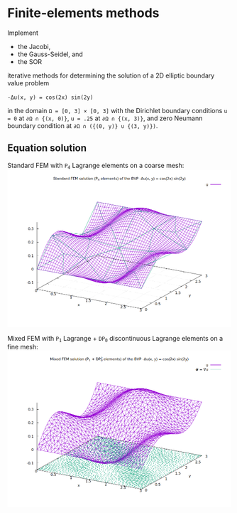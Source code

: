 # Finite-elements methods

Implement
- the Jacobi,
- the Gauss-Seidel, and
- the SOR

iterative methods for determining the solution of a 2D elliptic boundary value problem

<code>-&Delta;u(x, y) = cos(2x) sin(2y)</code>

in the domain <code>&Omega; = [0, 3] &times; [0, 3]</code> with the Dirichlet boundary conditions `u = 0` at <code>&part;&Omega; &cap; {(x, 0)}</code>, `u = .25` at <code>&part;&Omega; &cap; {(x, 3)}</code>, and zero Neumann boundary condition at <code>&part;&Omega; &cap; ({(0, y)} &cup; {(3, y)})</code>.

## Equation solution

Standard FEM with <code>P<sub>4</sub></code> Lagrange elements on a coarse mesh:
![Equation solution](/figs/seq/lin/poisson_2d_fem/std.png)

Mixed FEM with <code>P<sub>1</sub></code> Lagrange + <code>DP<sub>0</sub></code> discontinuous Lagrange elements on a fine mesh:
![Equation solution](/figs/seq/lin/poisson_2d_fem/mixed.png)
